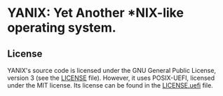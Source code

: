 <!--
 Copyright (C) 2024 Yanderemine54
 
 This file is part of YANIX.
 
 YANIX is free software: you can redistribute it and/or modify
 it under the terms of the GNU General Public License as published by
 the Free Software Foundation, either version 3 of the License, or
 (at your option) any later version.
 
 YANIX is distributed in the hope that it will be useful,
 but WITHOUT ANY WARRANTY; without even the implied warranty of
 MERCHANTABILITY or FITNESS FOR A PARTICULAR PURPOSE.  See the
 GNU General Public License for more details.
 
 You should have received a copy of the GNU General Public License
 along with YANIX.  If not, see <http://www.gnu.org/licenses/>.
-->

# YANIX: Yet Another *NIX-like operating system.

## License

YANIX's source code is licensed under the GNU General Public License, version 3 (see the [LICENSE](./LICENSE) file).
However, it uses POSIX-UEFI, licensed under the MIT license. Its license can be found in the [LICENSE.uefi](./LICENSE.uefi) file.
